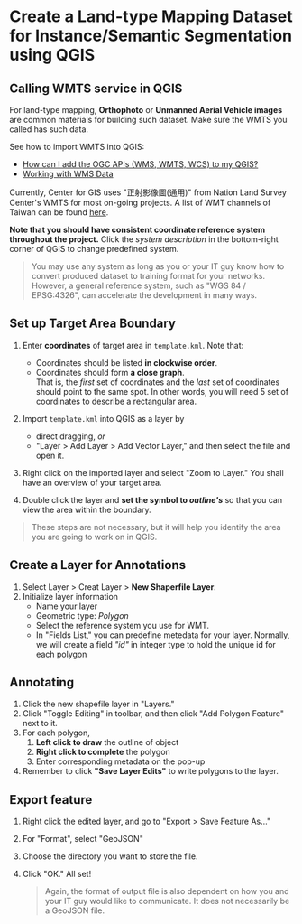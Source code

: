 # Create a Land-type Mapping Dataset for Instance/Semantic Segmentation using QGIS

## Calling WMTS service  in QGIS
For land-type mapping, **Orthophoto** or **Unmanned Aerial Vehicle images** are common materials for building such dataset. Make sure the WMTS you called has such data.

See how to import WMTS into QGIS:
* [How can I add the OGC APIs (WMS, WMTS, WCS) to my QGIS?](https://land.copernicus.eu/global/faq/how-can-i-add-ogc-apis-wms-wmts-wcs-my-qgis)
* [Working with WMS Data](https://www.qgistutorials.com/en/docs/working_with_wms.html)


Currently, Center for GIS uses "正射影像圖(通用)" from Nation Land Survey Center's WMTS for most on-going projects. A list of WMT channels of Taiwan can be found [here](http://gis.rchss.sinica.edu.tw/qgis/?p=3640).

**Note that you should have consistent coordinate reference system throughout the project.** Click the *system description* in the bottom-right corner of QGIS to change predefined system.

> You may use any system as long as you or your IT guy know how to convert produced dataset to training format for your networks. However, a general reference system, such as "WGS 84 / EPSG:4326", can accelerate the development in many ways. 

## Set up Target Area Boundary 
1. Enter **coordinates** of target area in `template.kml`. Note that: 
    * Coordinates should be listed **in clockwise order**.
    * Coordinates should form **a close graph**.\
    That is, the *first* set of coordinates and the *last* set of coordinates should point to the same spot. In other words, you will need 5 set of coordinates to describe a rectangular area.
    
2. Import `template.kml` into QGIS as a layer by 
    * direct dragging, *or*
    * "Layer > Add Layer > Add Vector Layer," and then select the file and open it.
3. Right click on the imported layer and select "Zoom to Layer." You shall have an overview of your target area.
4. Double click the layer and **set the symbol to *outline's*** so that you can view the area within the boundary.
> These steps are not necessary, but it will help you identify the area you are going to work on in QGIS.

## Create a Layer for Annotations
1. Select Layer > Creat Layer > **New Shaperfile Layer**.
2. Initialize layer information
    * Name your layer
    * Geometric type: *Polygon*
    * Select the reference system you use for WMT.
    * In "Fields List," you can predefine metedata for your layer.
    Normally, we will create a field *"id"*  in integer type to hold the unique id for each polygon

## Annotating
1. Click the new shapefile layer in "Layers."
2. Click "Toggle Editing" in toolbar, and then click "Add Polygon Feature" next to it.
3. For each polygon, 
    1. **Left click to draw** the outline of object
    2. **Right click to complete** the polygon
    3. Enter corresponding metadata on the pop-up
4. Remember to click **"Save Layer Edits"** to write polygons to the layer.

## Export feature
1. Right click the edited layer, and go to "Export > Save Feature As..."
2. For "Format", select "GeoJSON"
3. Choose the directory you want to store the file.
4. Click "OK." All set!

    > Again, the format of output file is also dependent on how you and your IT guy would like to communicate. It does not necessarily be a GeoJSON file.
